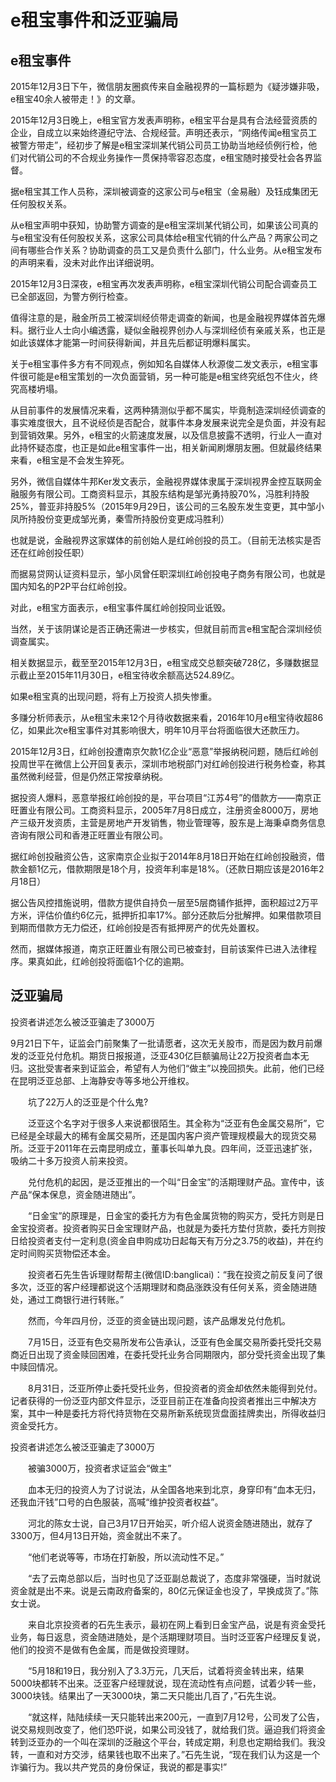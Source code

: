 # e租宝事件和泛亚骗局

## e租宝事件

2015年12月3日下午，微信朋友圈疯传来自金融视界的一篇标题为《疑涉嫌非吸，e租宝40余人被带走！》的文章。



2015年12月3日晚上，e租宝官方发表声明称，e租宝平台是具有合法经营资质的企业，自成立以来始终遵纪守法、合规经营。声明还表示，“网络传闻e租宝员工被警方带走”，经初步了解是e租宝深圳某代销公司员工协助当地经侦例行检，他们对代销公司的不合规业务操作一贯保持零容忍态度，e租宝随时接受社会各界监督。



据e租宝其工作人员称，深圳被调查的这家公司与e租宝（金易融）及钰成集团无任何股权关系。



从e租宝声明中获知，协助警方调查的是e租宝深圳某代销公司，如果该公司真的与e租宝没有任何股权关系，这家公司具体给e租宝代销的什么产品？两家公司之间有哪些合作关系？协助调查的员工又是负责什么部门，什么业务。从e租宝发布的声明来看，没未对此作出详细说明。



2015年12月3日深夜，e租宝再次发表声明称，e租宝深圳代销公司配合调查员工已全部返回，为警方例行检查。



值得注意的是，融金所员工被深圳经侦带走调查的新闻，也是金融视界媒体首先爆料。据行业人士向小编透露，疑似金融视界创办人与深圳经侦有亲戚关系，也正是如此该媒体才能第一时间获得新闻，并且先后都证明爆料属实。



关于e租宝事件多方有不同观点，例如知名自媒体人秋源俊二发文表示，e租宝事件很可能是e租宝策划的一次负面营销，另一种可能是e租宝终究纸包不住火，终究高楼坍塌。



从目前事件的发展情况来看，这两种猜测似乎都不属实，毕竟制造深圳经侦调查的事实难度很大，且不说经侦是否配合，就事件本身发展来说完全是负面，并没有起到营销效果。另外，e租宝的火箭速度发展，以及信息披露不透明，行业人一直对此持怀疑态度，也正是如此e租宝事件一出，相关新闻刷爆朋友圈。但就最终结果来看，e租宝是不会发生猝死。



另外，微信自媒体牛邦Ker发文表示，金融视界媒体隶属于深圳视界金控互联网金融服务有限公司。工商资料显示，其股东结构是邹光勇持股70%，冯胜利持股25%，普亚非持股5%（2015年9月29日，该公司的三名股东发生变更，其中邹小凤所持股份变更成邹光勇，秦雪所持股份变更成冯胜利）



也就是说，金融视界这家媒体的前创始人是红岭创投的员工。（目前无法核实是否还在红岭创投任职）



而据易贷网认证资料显示，邹小凤曾任职深圳红岭创投电子商务有限公司，也就是国内知名的P2P平台红岭创投。



对此，e租宝方面表示，e租宝事件属红岭创投同业诋毁。



当然，关于该阴谋论是否正确还需进一步核实，但就目前而言e租宝配合深圳经侦调查属实。



相关数据显示，截至至2015年12月3日，e租宝成交总额突破728亿，多赚数据显示截止至2015年11月30日，e租宝待收余额高达524.89亿。



如果e租宝真的出现问题，将有上万投资人损失惨重。



多赚分析师表示，从e租宝未来12个月待收数据来看，2016年10月e租宝待收超86亿，如果此次e租宝事件对其影响很大，明年10月平台将面临很大还款压力。



2015年12月3日，红岭创投遭南京欠款1亿企业“恶意”举报纳税问题，随后红岭创投周世平在微信上公开回复表示，深圳市地税部门对红岭创投进行税务检查，称其虽然微利经营，但是仍然正常按章纳税。



据投资人爆料，恶意举报红岭创投的是，平台项目“江苏4号”的借款方——南京正旺置业有限公司。工商资料显示，2005年7月8日成立，注册资金8000万，房地产三级开发资质，主营是房地产开发销售，物业管理等，股东是上海秉卓商务信息咨询有限公司和香港正旺置业有限公司。



据红岭创投融资公告，这家南京企业拟于2014年8月18日开始在红岭创投融资，借款金额1亿元，借款期限是18个月，投资年利率是18%。（还款日期应该是2016年2月18日）



据公告风控措施说明，借款方提供自持负一层至5层商铺作抵押，面积超过2万平方米，评估价值约6亿元，抵押折扣率17%。部分还款后分批解押。如果借款项目到期而借款方无力偿还，红岭创投是否有抵押房产的优先处置权。



然而，据媒体报道，南京正旺置业有限公司已被查封，目前该案件已进入法律程序。果真如此，红岭创投将面临1个亿的逾期。

## 泛亚骗局

投资者讲述怎么被泛亚骗走了3000万

9月21日下午，证监会门前聚集了一批请愿者，这次无关股市，而是因为数月前爆发的泛亚兑付危机。期货日报报道，泛亚430亿巨额骗局让22万投资者血本无归。这批受害者来到证监会，希望有人为他们“做主”以挽回损失。此前，他们已经在昆明泛亚总部、上海静安寺等多地公开维权。



　　坑了22万人的泛亚是个什么鬼?



　　泛亚这个名字对于很多人来说都很陌生。其全称为“泛亚有色金属交易所”，它已经是全球最大的稀有金属交易所，还是国内客户资产管理规模最大的现货交易所。泛亚于2011年在云南昆明成立，董事长叫单九良。四年间，泛亚迅速扩张，吸纳二十多万投资人前来投资。



　　兑付危机的起因，是泛亚推出的一个叫“日金宝”的活期理财产品。宣传中，该产品“保本保息，资金随进随出”。



　　“日金宝”的原理是，日金宝的委托方为有色金属货物的购买方，受托方则是日金宝投资者。投资者购买日金宝理财产品，也就是为委托方垫付货款，委托方则按日给投资者支付一定利息(资金自申购成功日起每天有万分之3.75的收益)，并在约定时间购买货物偿还本金。



　　投资者石先生告诉理财帮帮主(微信ID:banglicai)：“我在投资之前反复问了很多次，泛亚的客户经理都说这个活期理财和商品涨跌没有任何关系，资金随进随处，通过工商银行进行转账。”



　　然而，今年四月份，泛亚的资金链出现问题，该产品爆发兑付危机。



　　7月15日，泛亚有色交易所发布公告承认，泛亚有色金属交易所委托受托交易商近日出现了资金赎回困难，在委托受托业务合同期限内，部分受托资金出现了集中赎回情况。

　　8月31日，泛亚所停止委托受托业务，但投资者的资金却依然未能得到兑付。记者获得的一份泛亚内部文件显示，泛亚目前正在准备向投资者推出三中解决方案，其中一种是委托方将代持货物在交易所新系统现货盘面挂牌卖出，所得收益归资金受托方。

投资者讲述怎么被泛亚骗走了3000万





　　被骗3000万，投资者求证监会“做主”



　　血本无归的投资人为了讨说法，从全国各地来到北京，身穿印有“血本无归，还我血汗钱”口号的白色服装，高喊“维护投资者权益”。



　　河北的陈女士说，自己3月17日开始买，听介绍人说资金随进随出，就存了3300万，但4月13日开始，资金就出不来了。



　　“他们老说等等，市场在打新股，所以流动性不足。”



　　“去了云南总部以后，当时也见了泛亚副总裁说了，态度非常强硬，当时就说资金就是出不来。说是云南政府备案的，80亿元保证金也没了，早换成货了。”陈女士说。



　　来自北京投资者的石先生表示，最初在网上看到日金宝产品，说是有资金受托业务，每日返息，资金随进随处，是个活期理财项目。当时泛亚客户经理反复说，他们的投资不是做有色金属，而是做投资理财。



　　“5月18和19日，我分别入了3.3万元，几天后，试着将资金转出来，结果5000块都转不出来。泛亚客户经理就说，现在流动性有点问题，试着少转一些，3000块钱。结果出了一天3000块，第二天只能出几百了，”石先生说。



　　“就这样，陆陆续续一天只能转出来200元，一直到7月12号，公司发了公告，说交易规则改变了，他们恐吓说，如果公司没钱了，就给我们货。逼迫我们将资金转到泛亚办的一个叫在深圳的泛融这个平台，转成定期，利息也定期给我们。我没转，一直和对方交涉，结果钱也取不出来了。”石先生说，“现在我们认为这是一个诈骗行为。我以共产党员的身份保证，我说的都是事实!”

